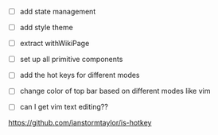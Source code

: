 - [ ] add state management
- [ ] add style theme
- [ ] extract withWikiPage
- [ ] set up all primitive components
- [ ] add the hot keys for different modes
- [ ] change color of top bar based on different modes like vim
- [ ] can I get vim text editing??


https://github.com/ianstormtaylor/is-hotkey

